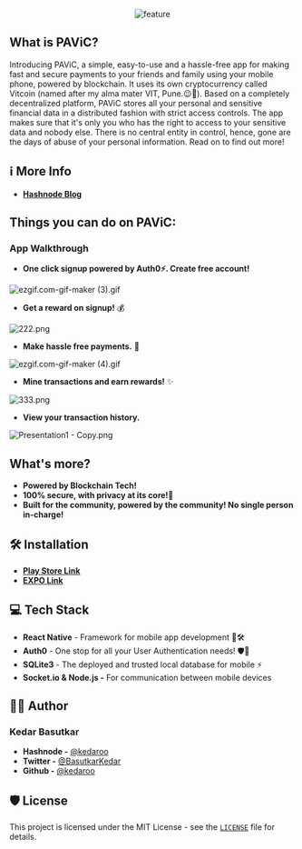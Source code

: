 <p align="center">
  <img src="https://i.ibb.co/7tcN08L/feature.png" alt="feature" border="0">
</p>

## **What is PAViC?**
Introducing PAViC, a simple, easy-to-use and a hassle-free app for making fast and secure payments to your friends and family using your mobile phone, powered by blockchain. It uses its own cryptocurrency called Vitcoin (named after my alma mater VIT, Pune.😉🏫). Based on a completely decentralized platform, PAViC stores all your personal and sensitive financial data in a distributed fashion with strict access controls. The app makes sure that it's only you who has the right to access to your sensitive data and nobody else. There is no central entity in control, hence, gone are the days of abuse of your personal information. Read on to find out more!

## ℹ️ More Info
- [**Hashnode Blog**](https://expo.dev/@kedaroo/gamezone)

## **Things you can do on PAViC:**
### App Walkthrough

- **One click signup powered by Auth0⚡. Create free account!** 

![ezgif.com-gif-maker (3).gif](https://cdn.hashnode.com/res/hashnode/image/upload/v1630384769990/LIxGIzWVb.gif)

- **Get a reward on signup!** 💰

![222.png](https://cdn.hashnode.com/res/hashnode/image/upload/v1630387439469/GS8Bi6bM2Z.png)

- **Make hassle free payments.** 💸
 
![ezgif.com-gif-maker (4).gif](https://cdn.hashnode.com/res/hashnode/image/upload/v1630385421242/p1FKvfGxp.gif)

- **Mine transactions and earn rewards!** ✨

![333.png](https://cdn.hashnode.com/res/hashnode/image/upload/v1630387731789/MWULhTWJu.png)

- **View your transaction history.**

![Presentation1 - Copy.png](https://cdn.hashnode.com/res/hashnode/image/upload/v1630385745488/zTUYjeSaw.png)

## What's more?
- **Powered by Blockchain Tech!**
- **100% secure, with privacy at its core!💯**
- **Built for the community, powered by the community! No single person in-charge!**

## 🛠️ Installation
- [**Play Store Link**](https://expo.dev/@kedaroo/gamezone)
- [**EXPO Link**](https://expo.dev/@kedaroo/gamezone)

## 💻 Tech Stack

- **React Native** - Framework for mobile app development 📱🛠
- **Auth0** - One stop for all your User Authentication needs! 🛡️🔐
- **SQLite3** - The deployed and trusted local database for mobile ⚡
- **Socket.io & Node.js -** For communication between mobile devices

## 👨‍💻 Author

### Kedar Basutkar

- **Hashnode -** [@kedaroo](https://hashnode.com/@kedaroo)
- **Twitter -** [@BasutkarKedar](https://twitter.com/BasutkarKedar)
- **Github -** [@kedaroo](https://github.com/kedaroo)

## 🛡️ License

This project is licensed under the MIT License - see the [`LICENSE`](LICENSE) file for details.
